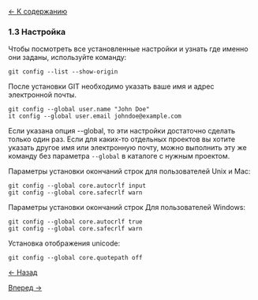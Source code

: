 
[<- К содержанию](readme.md)
### 1.3 Настройка

Чтобы посмотреть все установленные настройки и узнать где именно они заданы, используйте команду:
```
git config --list --show-origin

```

После установки GIT необходимо указать ваше имя и адрес электронной почты.
```
git config --global user.name "John Doe"
it config --global user.email johndoe@example.com
```
Eсли указана опция --global, то эти настройки достаточно сделать только один раз.
Если для каких-то отдельных проектов вы хотите указать другое имя или электронную почту, можно выполнить эту же команду без параметра `--global` в каталоге с нужным проектом.

Параметры установки окончаний строк для пользователей Unix и Mac:

```
git config --global core.autocrlf input
git config --global core.safecrlf warn
```
Параметры установки окончаний строк Для пользователей Windows:

```
git config --global core.autocrlf true
git config --global core.safecrlf warn
```
Установка отображения unicode:
```
git config --global core.quotepath off
```


[<- Назад](install_git.md)

[Вперед ->](help-git.md)